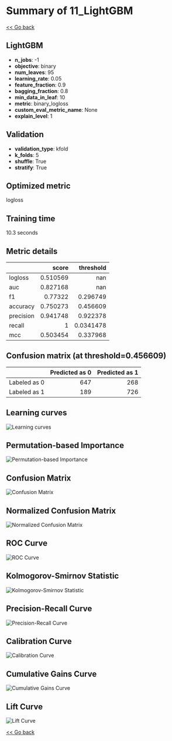 # Summary of 11_LightGBM

[<< Go back](../README.md)


## LightGBM
- **n_jobs**: -1
- **objective**: binary
- **num_leaves**: 95
- **learning_rate**: 0.05
- **feature_fraction**: 0.9
- **bagging_fraction**: 0.8
- **min_data_in_leaf**: 10
- **metric**: binary_logloss
- **custom_eval_metric_name**: None
- **explain_level**: 1

## Validation
 - **validation_type**: kfold
 - **k_folds**: 5
 - **shuffle**: True
 - **stratify**: True

## Optimized metric
logloss

## Training time

10.3 seconds

## Metric details
|           |    score |   threshold |
|:----------|---------:|------------:|
| logloss   | 0.510569 | nan         |
| auc       | 0.827168 | nan         |
| f1        | 0.77322  |   0.296749  |
| accuracy  | 0.750273 |   0.456609  |
| precision | 0.941748 |   0.922378  |
| recall    | 1        |   0.0341478 |
| mcc       | 0.503454 |   0.337968  |


## Confusion matrix (at threshold=0.456609)
|              |   Predicted as 0 |   Predicted as 1 |
|:-------------|-----------------:|-----------------:|
| Labeled as 0 |              647 |              268 |
| Labeled as 1 |              189 |              726 |

## Learning curves
![Learning curves](learning_curves.png)

## Permutation-based Importance
![Permutation-based Importance](permutation_importance.png)
## Confusion Matrix

![Confusion Matrix](confusion_matrix.png)


## Normalized Confusion Matrix

![Normalized Confusion Matrix](confusion_matrix_normalized.png)


## ROC Curve

![ROC Curve](roc_curve.png)


## Kolmogorov-Smirnov Statistic

![Kolmogorov-Smirnov Statistic](ks_statistic.png)


## Precision-Recall Curve

![Precision-Recall Curve](precision_recall_curve.png)


## Calibration Curve

![Calibration Curve](calibration_curve_curve.png)


## Cumulative Gains Curve

![Cumulative Gains Curve](cumulative_gains_curve.png)


## Lift Curve

![Lift Curve](lift_curve.png)



[<< Go back](../README.md)

